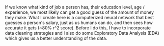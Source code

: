 If we know what kind of job a person has, their education level, age / experience, we most likely can get a good guess of the amount of money they make.
What I create here is a computerized neural network that best guesses a person's salary, just as us humans can do, and then sees how accurate it gets (~80% r^2 score). 
Before I do this, I have to incorporate data cleaning strategies and I also do some Exploratory Data Analysis (EDA) which gives us a better understanding of the data.
